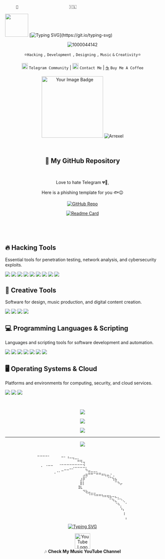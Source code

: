 
‎ ‎ ‎ ‎ ‎ ‎ ‎ ‎ ‎ ```👑```‎ ‎ ‎  ‎ ‎ ‎ ‎ ‎ ‎ ‎ ‎ ‎ ‎ ‎ ‎ ‎ ‎ ‎ ‎ ‎ ‎ ‎ ‎ ‎ ‎ ‎ ‎ ‎ ‎ ‎ ‎ ‎ ‎ ‎ ‎ ‎ ‎ ‎ ‎ ‎ ‎ ‎ 🇮🇱

<img src="https://github.com/user-attachments/assets/a964e94b-1b23-4642-8ff3-569d78d38388" width="75" />    ‎ ‎ ‎ ‎ ‎ ‎ ‎  [![Typing SVG](https://ghrmt.vercel.app?font=Fira+Code&weight=800&pause=1000&color=F7F7F7&random=false&width=435&lines=Meowhack!)](https://git.io/typing-svg) ‎ ‎ ‎ ‎ ‎ ‎ ‎ ‎ 

<div align="center">
 
![1000044142](https://github.com/user-attachments/assets/f47e1f24-e9a7-429a-9abe-af61c0e53f43)

⭐️```Hacking``` ```,``` ```Development``` ```,``` ```Designing``` ```,``` ```Music``` ```&``` ```Creativity```⭐️

<a href="https://t.me/israelihack" target="_blank"><img src="https://github.com/user-attachments/assets/a3ce419d-8199-4dfb-93f3-18055b20bf11" alt="Telegram Channel" style="width: 20px; height: 20px;"></a> ```Telegram Community```  | <a href="https://t.me/Blacknnja" target="_blank"><img src="https://github.com/user-attachments/assets/a3ce419d-8199-4dfb-93f3-18055b20bf11" alt="Telegram Channel" style="width: 20px; height: 20px;"></a> ```Contact Me``` | [☕️](https://www.paypal.com/ncp/payment/UBJJZZQJVBY5Q) ```Buy Me A Coffee```

<img src="https://tryhackme-badges.s3.amazonaws.com/MostW4nted.png" alt="Your Image Badge" width=200/>    ![Arrexel](https://www.hackthebox.eu/badge/image/1212648)

&nbsp;&nbsp;&nbsp;&nbsp;&nbsp;&nbsp;&nbsp;&nbsp;&nbsp;&nbsp;&nbsp;&nbsp;&nbsp;&nbsp;&nbsp;&nbsp;&nbsp;&nbsp;&nbsp;&nbsp;&nbsp;&nbsp;&nbsp;&nbsp;

## 🔗 My GitHub Repository  

&nbsp;&nbsp;&nbsp;&nbsp;&nbsp;&nbsp;&nbsp;&nbsp;&nbsp;&nbsp;&nbsp;&nbsp;&nbsp;&nbsp;&nbsp;&nbsp;&nbsp;&nbsp;&nbsp;&nbsp;&nbsp;&nbsp;&nbsp;&nbsp;

Love to hate Telegram 💔📱,
<p width:10 >Here is a phishing template for you 🐟😉</p>


[![GitHub Repo](https://img.shields.io/badge/GitHub-Telegram--Phishing--Bot-blue?style=for-the-badge&logo=github)](https://github.com/BlackNnja/Telegram-Phishing-Bot)

[![Readme Card](https://github-readme-stats.vercel.app/api/pin/?username=BlackNnja&repo=Telegram-Phishing-Bot&theme=dark)](https://github.com/BlackNnja/Telegram-Phishing-Bot)


&nbsp;&nbsp;&nbsp;&nbsp;&nbsp;&nbsp;&nbsp;&nbsp;&nbsp;&nbsp;&nbsp;&nbsp;&nbsp;&nbsp;&nbsp;&nbsp;&nbsp;&nbsp;&nbsp;&nbsp;&nbsp;&nbsp;&nbsp;&nbsp;

                                              
&nbsp;&nbsp;&nbsp;&nbsp;&nbsp;&nbsp;&nbsp;&nbsp;&nbsp;&nbsp;&nbsp;&nbsp;&nbsp;&nbsp;&nbsp;&nbsp;&nbsp;&nbsp;&nbsp;&nbsp;&nbsp;&nbsp;&nbsp;&nbsp;

<div align="left">

<h2>🔥 Hacking Tools</h2>
<p>Essential tools for penetration testing, network analysis, and cybersecurity exploits.</p>
<p>
  <img src="https://img.shields.io/badge/Metasploit-%231f487c.svg?style=for-the-badge&logo=metasploit&logoColor=white">
  <img src="https://img.shields.io/badge/Nmap-%23006AFF.svg?style=for-the-badge&logo=nmap&logoColor=white">
  <img src="https://img.shields.io/badge/Burp_Suite-%23FF8800.svg?style=for-the-badge&logo=burpsuite&logoColor=white">
  <img src="https://img.shields.io/badge/Wireshark-%23167AFC.svg?style=for-the-badge&logo=wireshark&logoColor=white">
  <img src="https://img.shields.io/badge/Hydra-%23A80000.svg?style=for-the-badge&logo=hydra&logoColor=white">
  <img src="https://img.shields.io/badge/John_The_Ripper-%23000000.svg?style=for-the-badge&logo=johntheripper&logoColor=white">
  <img src="https://img.shields.io/badge/SQLmap-%23B50000.svg?style=for-the-badge&logo=sqlmap&logoColor=white">
  <img src="https://img.shields.io/badge/Aircrack_ng-%23CCCCCC.svg?style=for-the-badge&logo=aircrack-ng&logoColor=black">
  <img src="https://img.shields.io/badge/Hashcat-%23FBB034.svg?style=for-the-badge&logo=hashcat&logoColor=white">
</p>

<h2>🎨 Creative Tools</h2>
<p>Software for design, music production, and digital content creation.</p>
<p>
  <img src="https://img.shields.io/badge/Figma-%23F24E1E.svg?style=for-the-badge&logo=figma&logoColor=white">
  <img src="https://img.shields.io/badge/Adobe-%23FF0000.svg?style=for-the-badge&logo=adobe&logoColor=white">
  <img src="https://img.shields.io/badge/FL_Studio-%23FFA500.svg?style=for-the-badge&logo=flstudio&logoColor=white">
  <img src="https://img.shields.io/badge/Adobe_Photoshop-%23007AFF.svg?style=for-the-badge&logo=adobephotoshop&logoColor=white">
</p>

<h2>💻 Programming Languages & Scripting</h2>
<p>Languages and scripting tools for software development and automation.</p>
<p>
  <img src="https://img.shields.io/badge/Python-3670A0?style=for-the-badge&logo=python&logoColor=ffdd54">
  <img src="https://img.shields.io/badge/Java-%23ED8B00.svg?style=for-the-badge&logo=openjdk&logoColor=white">
  <img src="https://img.shields.io/badge/JavaScript-%23323330.svg?style=for-the-badge&logo=javascript&logoColor=%23F7DF1E">
  <img src="https://img.shields.io/badge/PHP-%23777BB4.svg?style=for-the-badge&logo=php&logoColor=white">
  <img src="https://img.shields.io/badge/Bash_Script-%23121011.svg?style=for-the-badge&logo=gnu-bash&logoColor=white">
  <img src="https://img.shields.io/badge/PowerShell-%235391FE.svg?style=for-the-badge&logo=powershell&logoColor=white">
  <img src="https://img.shields.io/badge/Markdown-%23000000.svg?style=for-the-badge&logo=markdown&logoColor=white">
</p>

<h2>🖥 Operating Systems & Cloud</h2>
<p>Platforms and environments for computing, security, and cloud services.</p>
<p>
  <img src="https://img.shields.io/badge/Kali_Linux-%230078D6.svg?style=for-the-badge&logo=kalilinux&logoColor=white">
  <img src="https://img.shields.io/badge/Android-%23039BE5.svg?style=for-the-badge&logo=android&logoColor=white">
  <img src="https://img.shields.io/badge/AWS-%23FF9900.svg?style=for-the-badge&logo=amazon-aws&logoColor=white">
</p>
‎</div>


<div align="center">

![](https://github-readme-stats.vercel.app/api?username=BlackNNJA&theme=shadow_green&hide_border=false&include_all_commits=true&count_private=false) 


![](https://nirzak-streak-stats.vercel.app/?user=BlackNNJA&theme=shadow_green&hide_border=false)  


![](https://github-readme-stats.vercel.app/api/top-langs/?username=BlackNNJA&theme=shadow_green&hide_border=false&include_all_commits=true&count_private=false&layout=compact)  

---  

[![](https://visitcount.itsvg.in/api?id=BlackNNJA&icon=0&color=0)](https://visitcount.itsvg.in)

</div>

```

⠉⠉⠉⠉⠁⠀⠀⠀⠀⠒⠂⠰⠤⢤⣀⡀⠀⠀⠀⠀⠀⠀⠀⠀⠀⠀⠀⠀⠀⠀⠀⠀⠀⠀
⠀⠀⠀⠀⠀⠀⠀⠀⠀⠀⠀⠀⠀⠀⠀⠛⠻⢤⠀⠀⠀⠀⠀⠀⠀⠀⠀⠀⠀⠀⠀⠀⠀⠀
⠀⠠⠀⠐⠒⠒⠀⠀⠈⠉⠉⠉⠉⢉⣉⣉⣉⣙⡀⠀⠀⠀⠀⠀⠀⠀⠀⠀⠀⠀⠀⠀⠀⠀
⠀⠀⠀⠀⠀⠀⠀⢀⡀⠤⠒⠒⠉⠁⠀⠀⠀⠀⠳⣤⣀⣀⡀⠀⠀⠀⠀⠀⠀⠀⠀⠀⠀⠀
⠀⠀⠀⠀⠀⠀⠈⠀⠀⠀⠀⠀⠀⠀⠀⠀⠀⣠⣶⠛⠛⠉⠛⠛⠶⢦⣤⡐⢀⠀⠀⠀⠀⠀
⠀⠀⠀⠀⠀⠀⠀⠀⠀⠀⠀⠀⠀⠀⠀⠀⣰⡿⠁⠀⠀⠀⠀⠀⠀⠀⠈⠉⢳⣦⠀⠀⠀⠀
⠀⠀⠀⠀⠀⠀⠀⠀⠀⠀⠀⠀⠀⠀⠀⠀⣿⡇⠀⠀⠀⠀⠀⠀⠀⠀⠀⠀⠀⠉⠳⡤⠀⠀
⠀⠀⠀⠀⠀⠀⠀⠀⠀⠀⠀⠀⠀⠀⠀⠀           IL⠀⠀⠀⠀⠀⠀⠀⠀⠀⠀⠀⠀⠀⠀⠀⠀             
⠀⠀⠀⠀⠀⠀⠀⠀⠀⠀⠀⠀⠀⠀⠀⠀⠀⠙⢷⣤⣀⣀⠀⠀⠀⠀⠀⠀⠀⠀⠀⠀⠀⠀
⠀⠀⠀⠀⠀⠀⠀⠀⠀⠀⠀⠀⠀⠀⠀⠀⠀⠀⠀⠈⠉⠙⠛⠛⠳⠶⢶⣦⠤⣄⡀⠀⠀⠀
⠀⠀⠀⠀⠀⠀⠀⠀⠀⠀⠀⠀⠀⠀⠀⠀⠀⠀⠀⠀⠀⠀⠀⠀⠀⠀⠀⠉⠳⣄⠉⠑⢄⠀
⠀⠀⠀⠀⠀⠀⠀⠀⠀⠀⠀⠀⠀⠀⠀⠀⠀⠀⠀⠀⠀⠀⠀⠀⠀⠀⠀⠀⠀⠈⠳⡀⠀⠁
⠀⠀⠀⠀⠀⠀⠀⠀⠀⠀⠀⠀⠀⠀⠀⠀⠀⠀⠀⠀⠀⠀⠀⠀⠀⠀⠀⠀⠀⠀⠀⠱⡄⠀
⠀⠀⠀⠀⠀⠀⠀⠀⠀⠀⠀⠀⠀⠀⠀⠀⠀⠀⠀⠀⠀⠀⠀⠀⠀⠀⠀⠀⠀⠀⠀⠀⢰⠀
⠀⠀⠀⠀⠀⠀⠀⠀⠀⠀⠀⠀⠀⠀⠀⠀⠀⠀⠀⠀⠀⠀⠀⠀⠀⠀⠀⠀⠀⠀⠀⠀⠀⡄

 ```


<a href="https://git.io/typing-svg"><img src="https://ghrmt.vercel.app?font=Fira+Code&weight=800&pause=1000&color=F7F7F7&random=false&width=435&lines=Armed+With+Kali+Linux" alt="Typing SVG" /></a>


<p align="center">
  <a href="https://www.youtube.com/watch?v=3MogV4QhpF8&ab_channel=KosmicKebab">
    <img src="https://upload.wikimedia.org/wikipedia/commons/4/42/YouTube_icon_%282013-2017%29.png" alt="YouTube Logo" width="50" height="50"/>
  </a>
  <br>
  🎶 <strong>Check My Music YouTube Channel</strong>
</p>
